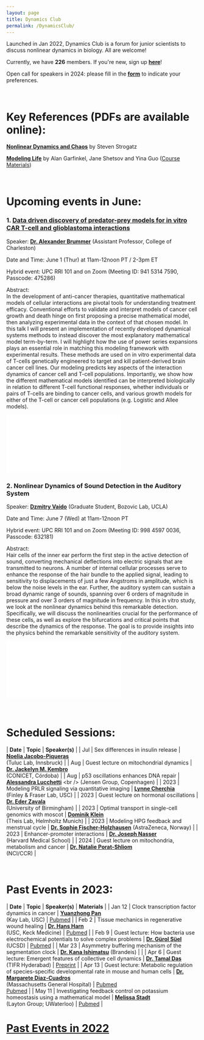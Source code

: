 ```yaml
---
layout: page
title: Dynamics Club
permalink: /DynamicsClub/
---
```


Launched in Jan 2022, Dynamics Club is a forum for junior scientists to discuss nonlinear dynamics in biology. All are welcome! 

Currently, we have **226** members. If you're new, sign up [**here**](http://eepurl.com/hSqQLD)! 

Open call for speakers in 2024: please fill in the [**form**](https://forms.gle/HuNdCuoJUGktCzQ9A) to indicate your preferences. 

&nbsp;
&nbsp;

# Key References (PDFs are available online): 

[**Nonlinear Dynamics and Chaos**](https://www.stevenstrogatz.com/books/nonlinear-dynamics-and-chaos-with-applications-to-physics-biology-chemistry-and-engineering) by Steven Strogatz 

[**Modeling Life**](https://link.springer.com/book/10.1007/978-3-319-59731-7) by Alan Garfinkel, Jane Shetsov and Yina Guo ([Course Materials](https://modelinginbiology.github.io))

&nbsp;
&nbsp;

# Upcoming events in June: 

### 1. [**Data driven discovery of predator-prey models for in vitro CAR T-cell and glioblastoma interactions**](https://www.frontiersin.org/articles/10.3389/fimmu.2023.1115536/full)

Speaker: [**Dr. Alexander Brummer**](https://physics.cofc.edu/faculty-and-staff-listing/brummer,-alex.php) (Assistant Professor, College of Charleston)

Date and Time: June 1 (Thur) at 11am-12noon PT / 2-3pm ET

Hybrid event: UPC RRI 101 and on Zoom (Meeting ID: 941 5314 7590, Passcode: 475286)

Abstract:\
In the development of anti-cancer therapies, quantitative mathematical models of cellular interactions are pivotal tools for understanding treatment efficacy. Conventional efforts to validate and interpret models of cancer cell growth and death hinge on first proposing a precise mathematical model, then analyzing experimental data in the context of that chosen model.  In this talk I will present an implementation of recently developed dynamical systems methods to instead discover the most explanatory mathematical model term-by-term.  I will highlight how the use of power series expansions plays an essential role in matching this modeling framework with experimental results.  These methods are used on in vitro experimental data of T-cells genetically engineered to target and kill patient-derived brain cancer cell lines.  Our modeling predicts key aspects of the interaction dynamics of cancer cell and T-cell populations.  Importantly, we show how the different mathematical models identified can be interpreted biologically in relation to different T-cell functional responses, whether individuals or pairs of T-cells are binding to cancer cells, and various growth models for either of the T-cell or cancer cell populations (e.g. Logistic and Allee models).

![DynamicsClub](/images/DynamicsClub_Jun2023.pdf)

### 2. **Nonlinear Dynamics of Sound Detection in the Auditory System**

Speaker: [**Dzmitry Vaido**](https://bozoviclab.physics.ucla.edu/members.html) (Graduate Student, Bozovic Lab, UCLA)

Date and Time: June 7 (Wed) at 11am-12noon PT

Hybrid event: UPC RRI 101 and on Zoom (Meeting ID: 998 4597 0036, Passcode: 632181)

Abstract:\
Hair cells of the inner ear perform the first step in the active detection of sound, converting mechanical deflections into electric signals that are transmitted to neurons. A number of internal cellular processes serve to enhance the response of the hair bundle to the applied signal, leading to sensitivity to displacements of just a few Angstroms in amplitude, which is below the noise levels in the ear. Further, the auditory system can sustain a broad dynamic range of sounds, spanning over 6 orders of magnitude in pressure and over 3 orders of magnitude in frequency. In this in vitro study, we look at the nonlinear dynamics behind this remarkable detection. Specifically, we will discuss the nonlinearities crucial for the performance of these cells, as well as explore the bifurcations and critical points that describe the dynamics of the response. The goal is to provide insights into the physics behind the remarkable sensitivity of the auditory system.

![DynamicsClub2](/images/DynamicsClub_Jun2023_2.pdf)

&nbsp;
&nbsp;

# Scheduled Sessions:

| **Date** | **Topic** | **Speaker(s)** |
| Jul | Sex differences in insulin release | [**Noelia Jacobo-Piqueras**](https://cavx.at/noelia-jacobo-piqueras/) <br /> (Tuluc Lab, Innsbruck) |
| Aug | Guest lecture on mitochondrial dynamics | [**Dr. Jackelyn M. Kembro**](https://loop.frontiersin.org/people/170588/overview) <br /> (CONICET, Córdoba) |
| Aug | p53 oscillations enhances DNA repair | [**Alessandra Lucchetti**]([https://loop.frontiersin.org/people/170588/overview](https://nbi.ku.dk/english/staff/?pure=en/persons/624447)) <br /> (Jensen Group, Copenhagen) |
| 2023 | Modeling PRLR signaling via quantitative imaging | [**Lynne Cherchia**](http://csbl.usc.edu/people/lab-members/) <br /> (Finley & Fraser Lab, USC) |
| 2023 | Guest lecture on hormonal oscillations | [**Dr. Eder Zavala**](https://www.birmingham.ac.uk/staff/profiles/metabolism-systems/zavala-eder.aspx) <br /> (University of Birmingham) |
| 2023 | Optimal transport in single-cell genomics with moscot | [**Dominik Klein**](https://www.linkedin.com/in/dominik-klein-8ba2b6179/?originalSubdomain=de) <br /> (Theis Lab, Helmholtz Munich) |
| 2023 | Modeling HPG feedback and menstrual cycle | [**Dr. Sophie Fischer-Holzhausen**](https://www.linkedin.com/in/sophie-fischer-holzhausen-99b366244) (AstraZeneca, Norway) |
| 2023 | Enhancer-promoter interactions | [**Dr. Joseph Nasser**](https://connects.catalyst.harvard.edu/Profiles/display/Person/200753) <br /> (Harvard Medical School) |
| 2024 | Guest lecture on mitochondria, metabolism and cancer | [**Dr. Natalie Porat-Shliom**](https://irp.nih.gov/pi/natalie-porat-shliom) <br /> (NCI/CCR) |

&nbsp;
&nbsp; 

# Past Events in 2023:

| **Date** | **Topic** | **Speaker(s)** | **Materials** |
| Jan 12 | Clock transcription factor dynamics in cancer | [**Yuanzhong Pan**](https://kaylab.usc.edu/about-ussteve-a-kay-ph-d-d-sc/staff/)  <br /> (Kay Lab, USC)  | [Pubmed](https://pubmed.ncbi.nlm.nih.gov/36595671/) |
| Feb 2 | Tissue mechanics in regenerative wound healing | [**Dr. Hans Harn**](https://sites.usc.edu/cmchuong/about/)  <br /> (USC, Keck Medicine)  | [Pubmed](https://pubmed.ncbi.nlm.nih.gov/33972536/) |
| Feb 9 | Guest lecture: How bacteria use electrochemical potentials to solve complex problems | [**Dr. Gürol Süel**](https://suellab.github.io) (UCSD)  | [Pubmed](https://pubmed.ncbi.nlm.nih.gov/36201591/) |
| Mar 23 | Asymmetry buffering mechanism of the segmentation clock | [**Dr. Kana Ishimatsu**](https://www.brandeis.edu/mathematics/people/index.html) (Brandeis) | |
| Apr 6 | Guest lecture: Emergent features of collective cell dynamics | [**Dr. Tamal Das**](https://www.tifrh.res.in/~tamal/) <br /> (TIFR Hyderabad)  | [Preprint](https://doi.org/10.1101/2022.08.03.502740) |
| Apr 13 | Guest lecture: Metabolic regulation of species-specific developmental rate in mouse and human cells | [**Dr. Margarete Diaz-Cuadros**](https://molbio.massgeneral.org/labs/diaz-cuadros-lab/) <br /> (Massachusetts General Hospital) | [Pubmed](https://pubmed.ncbi.nlm.nih.gov/31915384/) <br /> [Pubmed](https://pubmed.ncbi.nlm.nih.gov/36599986/) |
| May 11 | Investigating feedback control on potassium homeostasis using a mathematical model | [**Melissa Stadt**](https://uwaterloo.ca/scholar/mstadt/home) <br /> (Layton Group; UWaterloo) | [Pubmed](https://pubmed.ncbi.nlm.nih.gov/36538563/) |

# [Past Events in 2022](https://lingyunxiong.github.io/2022/12/16/dynamicsclub.html)

&nbsp;
&nbsp;


